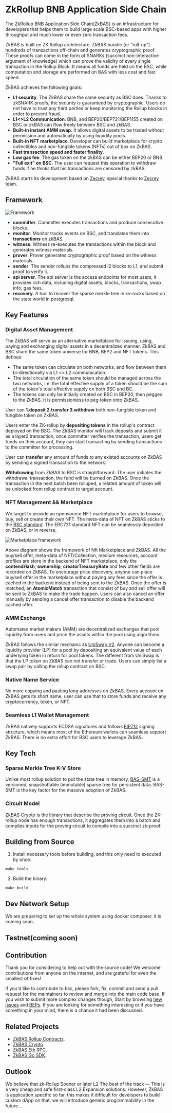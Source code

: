 # ZkRollup BNB Application Side Chain
The ZkRollup BNB Application Side Chain(ZkBAS) is an infrastructure for developers that helps them to build large scale 
BSC-based apps with higher throughput and much lower or even zero transaction fees. 

ZkBAS is built on ZK Rollup architecture. ZkBAS bundle (or “roll-up”) hundreds of transactions off-chain and generates 
cryptographic proof. These proofs can come in the form of SNARKs (succinct non-interactive argument of knowledge) which 
can prove the validity of every single transaction in the Rollup Block. It means all funds are held on the BSC, 
while computation and storage are performed on BAS with less cost and fast speed.

ZkBAS achieves the following goals:
- **L1 security**. The ZkBAS share the same security as BSC does. Thanks to zkSNARK proofs, the security is guaranteed by 
  cryptographic. Users do not have to trust any third parties or keep monitoring the Rollup blocks in order to 
  prevent fraud.
- **L1<>L2 Communication**. BNB, and BEP20/BEP721/BEP1155 created on BSC or zkBAS can flow freely between BSC and zkBAS. 
- **Built-in instant AMM swap**. It allows digital assets to be traded without permission and automatically by using 
   liquidity pools.
- **Built-in NFT marketplace**. Developer can build marketplace for crypto collectibles and non-fungible tokens (NFTs) 
  out of box on ZkBAS.
- **Fast transaction speed and faster finality**.
- **Low gas fee**. The gas token on the zkBAS can be either BEP20 or BNB.
- **"Full exit" on BSC**. The user can request this operation to withdraw funds if he thinks that his transactions 
  are censored by zkBAS.

ZkBAS starts its development based on [Zecrey](https://github.com/bnb-chain/zecrey-legend), special thanks to 
[Zecrey](https://www.zecrey.com/) team.

## Framework
![Framework](./docs/assets/Frame_work.png)

- **committer**. Committer executes transactions and produce consecutive blocks.
- **monitor**. Monitor tracks events on BSC, and translates them into **transactions** on zkBAS.
- **witness**. Witness re-executes the transactions within the block and generates witness materials.
- **prover**. Prover generates cryptographic proof based on the witness materials.
- **sender**. The sender rollups the compressed l2 blocks to L1, and submit proof to verify it.
- **api server**. The api server is the access endpoints for most users, it provides rich data, including
  digital assets, blocks, transactions, swap info, gas fees.
- **recovery**. A tool to recover the sparse merkle tree in kv-rocks based on the state world in postgresql.

## Key Features

### Digital Asset Management
The ZkBAS will serve as an alternative marketplace for issuing, using, paying and exchanging digital assets in a 
decentralized manner. ZkBAS and BSC share the same token universe for BNB, BEP2 and NFT tokens. This defines:
- The same token can circulate on both networks, and flow between them bi-directionally via L1 <> L2 communication.
- The total circulation of the same token should be managed across the two networks, i.e. the total effective supply 
  of a token should be the sum of the token's total effective supply on both BSC and BC.
- The tokens can only be initially created on BSC in BEP20, then pegged to the ZkBAS. It is permissionless to peg 
  token onto ZkBAS.

User can **1.deposit 2.transfer 3.withdraw** both non-fungible token and fungible token on ZkBAS.  

Users enter the ZK-rollup by **depositing tokens** in the rollup's contract deployed on the BSC. The ZkBAS monitor 
will track deposits and submit it as a layer2 transaction, once committer verifies the transaction, users get funds on
their account, they can start transacting by sending transactions to the committer for processing.

User can **transfer** any amount of funds to any existed accounts on ZkBAS by sending a signed transaction to the 
network.

**Withdrawing** from ZkBAS to BSC is straightforward. The user initiates the withdrawal transaction, the fund will be 
burned on ZkBAS. Once the transaction in the next batch been rolluped, a related amount of token will be unlocked from 
rollup contract to target account. 

### NFT Management && Marketplace
We target to provide an opensource NFT marketplace for users to browse, buy, sell or create their own NFT. 
The meta-data of NFT on ZkBAS sticks to the [BSC standard](https://docs.bnbchain.org/docs/nft-metadata-standard/).
The ERC721 standard NFT can be seamlessly deposited on ZkBAS, or in reverse. 

![Marketplace framework](./docs/assets/NFT_Marketplace.png)

Above diagram shows the framework of Nft Marketplace and ZkBAS. All the buy/sell offer, meta-data of NFT/Collection, 
medium resources, account profiles are store in the backend of NFT marketplace, only the **contendHash**,
**ownership**, **creatorTreasuryRate** and few other fields are recorded on ZkBAS. To encourage price discovery, anyone
can place buy/sell offer in the marketplace without paying any fees since the offer is cached in the backend instead of 
being sent to the ZkBAS. Once the offer is matched, an **AtomicMatch** transaction that consist of buy and sell offer 
will be sent to ZkBAS to make the trade happen. Users can also cancel an offer manually by sending a cancel offer 
transaction to disable the backend cached offer.

### AMM Exchange

Automated market makers (AMM) are decentralized exchanges that pool liquidity from users and price the assets within 
the pool using algorithms. 

ZkBAS follows the similar mechanic as [UniSwap V2](https://docs.uniswap.org/protocol/V2/concepts/protocol-overview/how-uniswap-works).
Anyone can become a liquidity provider (LP) for a pool by depositing an equivalent value of each underlying token in 
return for pool tokens. The different from UniSwap is that the LP token on ZkBAS can not transfer or trade. Users can
simply list a swap pair by calling the rollup contract on BSC.

### Native Name Service
No more copying and pasting long addresses on ZkBAS. Every account on ZkBAS gets its short name, user can use that to 
store funds and receive any cryptocurrency, token, or NFT. 

### Seamless L1 Wallet Management
ZkBAS natively supports ECDSA signatures and follows [EIP712](https://github.com/ethereum/EIPs/blob/master/EIPS/eip-712.md)
signing structure, which means most of the Ethereum wallets can seamless support ZkBAS. There is no extra effort for BSC
users to leverage ZkBAS.

## Key Tech

### Sparse Merkle Tree K-V Store 
Unlike most rollup solution to put the state tree in memory, [BAS-SMT](https://github.com/bnb-chain/bas-smt/) is a versioned, 
snapshottable (immutable) sparse tree for persistent data. BAS-SMT is the key factor for the massive adoption of ZkBAS.

### Circuit Model
[ZkBAS Crypto](https://github.com/bnb-chain/zkbas-crypto) is the library that describe the proving circuit. Once 
the ZK-rollup node has enough transactions, it aggregates them into a batch and compiles inputs for the proving circuit 
to compile into a succinct zk-proof.


## Building from Source

1. Install necessary tools before building, and this only need to executed by once.
```shell
make tools
```

2. Build the binary.
```shell
make build
```

## Dev Network Setup
We are preparing to set up the whole system using docker composer, it is coming soon..

## Testnet(coming soon)

## Contribution
Thank you for considering to help out with the source code! We welcome contributions from anyone on the internet, 
and are grateful for even the smallest of fixes!

If you'd like to contribute to bsc, please fork, fix, commit and send a pull request for the maintainers to review 
and merge into the main code base. If you wish to submit more complex changes though, Start by browsing 
[new issues](https://github.com/bnb-chain/zkbas/issues) and [BEPs](https://github.com/bnb-chain/BEPs). 
If you are looking for something interesting or if you have something in your mind, there is a chance it had been discussed.

## Related Projects

- [ZkBAS Rollup Contracts](https://github.com/bnb-chain/zkbas-contract).
- [ZkBAS Crypto](https://github.com/bnb-chain/zkbas-crypto).
- [ZkBAS Eth RPC](https://github.com/bnb-chain/zkbas-eth-rpc).
- [ZkBAS Go SDK](https://github.com/bnb-chain/zkbas-go-sdk).

## Outlook
We believe that zk-Rollup Sooner or later L2 The best of the track — This is a very cheap and safe first-class 
L2 Expansion solutions. However, ZkBAS is application specific so far, this makes it difficult for developers to 
build custom dApp on that, we will introduce generic programmability in the future... 


